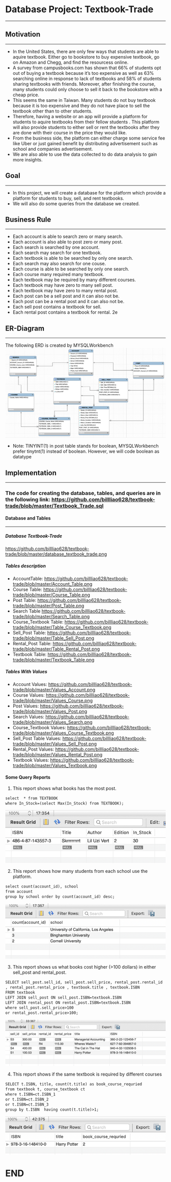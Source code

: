 # Database Project: Textbook-Trade

-------------------------------------

## Motivation
--------------------------------------
* In the United States, there are only few ways that students are able to aquire textbook. Either go to bookstore to buy expensive textbook, go on Amazon and Chegg, and find the resourcess online. 
* A survey from campusbooks.com has shown that 66% of students opt out of buying a textbook because it’s too expensive as well as 63% searching online in response to lack of textbooks and 58% of students sharing textbooks with friends. Moreover, after finishing the course, many students could only choose to sell it back to the bookstore with a cheap price.
* This seems the same in Taiwan. Many students do not buy textbook because it is too expensive and they do not have place to sell the textbook other than to other students. 
* Therefore, having a website or an app will provide a platform for students to aquire textbooks from their fellow students . This platform will also provide students to either sell or rent the textbooks after they are done with their course in the price they would like.
* From the business side, the platform can either charge some service fee like Uber or just gained benefit by distributing advertisement such as school and companies advertisement.
* We are also able to use the data collected to do data analysis to gain more insights. 

## Goal
--------------------------------------
* In this project, we will create a database for the platform which provide a platform for students to buy, sell, and rent textbooks.
* We will also do some queries from the database we created.

## Business Rule
--------------------------------------
* Each account is able to search zero or many search.
* Each account is also able to post zero or many post.
* Each search is searched by one account.
* Each search may search for one textbook.
* Each textbook is able to be searched by only one search.
* Each search may also search for one couse.
* Each course is able to be searched by only one search.
* Each course many required many textbook.
* Each textbook may be required by many different courses.
* Each textbook may have zero to many sell post.
* Each textbook may have zero to many rental post.
* Each post can be a sell post and it can also not be.
* Each post can be a rental post and it can also not be.
* Each sell post contains a textbook for sell.
* Each rental post contains a textbook for rental.
2e
## ER-Diagram
---------------------------------------
The following ERD is created by MYSQLWorkbench
![image](https://github.com/billliao628/textbook-trade/blob/master/Textbook_Trade_ERD.png)
* Note: TINYINT(1) in post table stands for boolean, MYSQLWorkbench prefer tinytnt(1) instead of boolean. However, we will code boolean as datatype

## Implementation
---------------------------------------
### The code for creating the database, tables, and queries are in the following link: https://github.com/billliao628/textbook-trade/blob/master/Textbook_Trade.sql

#### Database and Tables
----------------------------------------
##### Database Textbook-Trade
https://github.com/billliao628/textbook-trade/blob/master/database_textbook_trade.png

##### Tables description
* AccountTable:
https://github.com/billliao628/textbook-trade/blob/master/Account_Table.png
* Course Table:
https://github.com/billliao628/textbook-trade/blob/master/Course_Table.png
* Post Table:
https://github.com/billliao628/textbook-trade/blob/master/Post_Table.png
* Search Table
https://github.com/billliao628/textbook-trade/blob/master/Search_Table.png
* Course_Textbook Table:
https://github.com/billliao628/textbook-trade/blob/master/Table_Course_Textbook.png
* Sell_Post Table:
https://github.com/billliao628/textbook-trade/blob/master/Table_Sell_Post.png
* Rental_Post Table:
https://github.com/billliao628/textbook-trade/blob/master/Table_Rental_Post.png
* Textbook Table:
https://github.com/billliao628/textbook-trade/blob/master/Textbook_Table.png

##### Tables With Values
* Account Values:
https://github.com/billliao628/textbook-trade/blob/master/Values_Account.png
* Course Values:
https://github.com/billliao628/textbook-trade/blob/master/Values_Course.png
* Post Values:
https://github.com/billliao628/textbook-trade/blob/master/Values_Post.png
* Search Values:
https://github.com/billliao628/textbook-trade/blob/master/Values_Search.png
* Course_Textbook Values:
https://github.com/billliao628/textbook-trade/blob/master/Values_Course_Textbook.png
* Sell_Post Table Values:
https://github.com/billliao628/textbook-trade/blob/master/Values_Sell_Post.png
* Rental_Post Values:
https://github.com/billliao628/textbook-trade/blob/master/Values_Rental_Post.png
* Textbook Values:
https://github.com/billliao628/textbook-trade/blob/master/Values_Textbook.png

#### Some Query Reports
1. This report shows what books has the most post.
```MySQL
select  * from TEXTBOOK
where In_Stock=(select Max(In_Stock) from TEXTBOOK);
```
![image](https://github.com/billliao628/textbook-trade/blob/master/First_Report.png)


2. This report shows how many students from each school use the platform.
```MySQL
select count(account_id), school
from account
group by school order by count(account_id) desc;
```
![image](https://github.com/billliao628/textbook-trade/blob/master/Second_Report.png)


3. This report shows us what books cost higher (>100 dollars) in either sell_post and rental_post.
```MySQL
SELECT sell_post.sell_id, sell_post.sell_price, rental_post.rental_id , rental_post.rental_price , textbook.title , textbook.ISBN
FROM textbook 
LEFT JOIN sell_post ON sell_post.ISBN=textbook.ISBN
LEFT JOIN rental_post ON rental_post.ISBN=textbook.ISBN 
where sell_post.sell_price>100
or rental_post.rental_price>100;
```
![image](https://github.com/billliao628/textbook-trade/blob/master/Third_Report.png)

4. This report shows if the same textbook is required by different courses
```MySQL
SELECT t.ISBN, title, count(t.title) as book_course_requried
from textbook t, course_textbook ct
where t.ISBN=ct.ISBN_1
or t.ISBN=ct.ISBN_2
or t.ISBN=ct.ISBN_3
group by t.ISBN  having count(t.title)>1;
```
![image](https://github.com/billliao628/textbook-trade/blob/master/Fourth_Report.png)

# END
